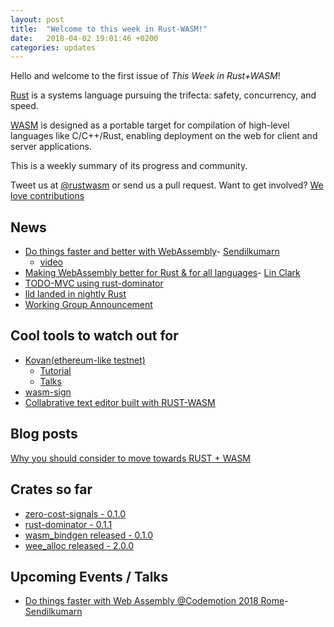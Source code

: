 ```yaml
---
layout: post
title:  "Welcome to this week in Rust-WASM!"
date:   2018-04-02 19:01:46 +0200
categories: updates
---
```

Hello and welcome to the first issue of *This Week in Rust+WASM*!

[Rust](http://rust-lang.org) is a systems language pursuing the trifecta: safety, concurrency, and speed.

[WASM](http://webassembly.org) is designed as a portable target for compilation of high-level languages like C/C++/Rust, enabling deployment on the web for client and server applications.

This is a weekly summary of its progress and community.

Tweet us at [@rustwasm](https://twitter.com/rustwasm) or send us a pull request. Want to get involved? [We love contributions](https://github.com/rust-lang-nursery/rust-wasm/blob/master/README.md)

## News
* [Do things faster and better with WebAssembly](https://speakerdeck.com/sendilkumarn/do-things-faster-and-better-with-webassembly)- [Sendilkumarn](https://twitter.com/sendilkumarn)
    - [video](https://goo.gl/aUhPFW)
* [Making WebAssembly better for Rust & for all languages](https://hacks.mozilla.org/2018/03/making-webassembly-better-for-rust-for-all-languages/)- [Lin Clark](https://twitter.com/linclark)
* [TODO-MVC using rust-dominator](https://github.com/Pauan/rust-dominator/blob/b4613dc77bedb59a3290339e7729c989878f74a4/examples/todomvc/src/main.rs)
* [lld landed in nightly Rust](rust-lang/rust#48125)
* [Working Group Announcement](http://fitzgeraldnick.com/2018/02/27/wasm-domain-working-group.html)


## Cool tools to watch out for
* [Kovan(ethereum-like testnet)](https://wiki.parity.io/WebAssembly-Home)
    - [Tutorial](https://github.com/paritytech/pwasm-tutorial)
    - [Talks](https://www.youtube.com/watch?v=Adcn-L59LRs)
* [wasm-sign](https://github.com/frehberg/wasm-sign)
* [Collabrative text editor built with RUST-WASM](https://github.com/tcr/edit-text)

## Blog posts
[Why you should consider to move towards RUST + WASM](http://fitzgeraldnick.com/2018/02/26/speed-without-wizardry.html)

## Crates so far
* [zero-cost-signals - 0.1.0](https://crates.io/crates/futures-signals)
* [rust-dominator - 0.1.1](https://crates.io/crates/dominator)
* [wasm_bindgen released - 0.1.0](https://crates.io/crates/wasm-bindgen)
* [wee_alloc released - 2.0.0](https://github.com/fitzgen/wee_alloc/blob/master/CHANGELOG.md#020)

## Upcoming Events / Talks
* [Do things faster with Web Assembly @Codemotion 2018 Rome](https://rome2018.codemotionworld.com/talk-detail/?detail=8054)- [Sendilkumarn](https://twitter.com/sendilkumarn)